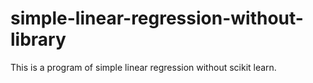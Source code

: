 # simple-linear-regression-without-library
This is a program of simple linear regression without scikit learn.
